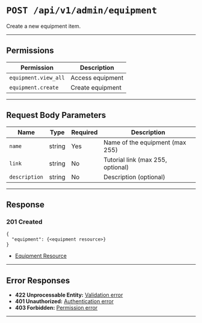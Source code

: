 # `POST /api/v1/admin/equipment`

Create a new equipment item.


---

## Permissions
| Permission            | Description         |
|-----------------------|---------------------|
| `equipment.view_all`  | Access equipment    |
| `equipment.create`    | Create equipment    |

---

## Request Body Parameters
| Name           | Type    | Required | Description                        |
|----------------|---------|----------|------------------------------------|
| `name`         | string  | Yes      | Name of the equipment (max 255)    |
| `link`         | string  | No       | Tutorial link (max 255, optional)  |
| `description`  | string  | No       | Description (optional)             |

---

## Response

### 201 Created
```
{
  "equipment": {<equipment resource>}
}
```
- [Equipment Resource](equipment_resource.md)

---

## Error Responses
- **422 Unprocessable Entity:** [Validation error](../../_globals/validation-errors.md)
- **401 Unauthorized:** [Authentication error](../../_globals/authentication-errors.md)
- **403 Forbidden:** [Permission error](../../_globals/permission-errors.md)

---
